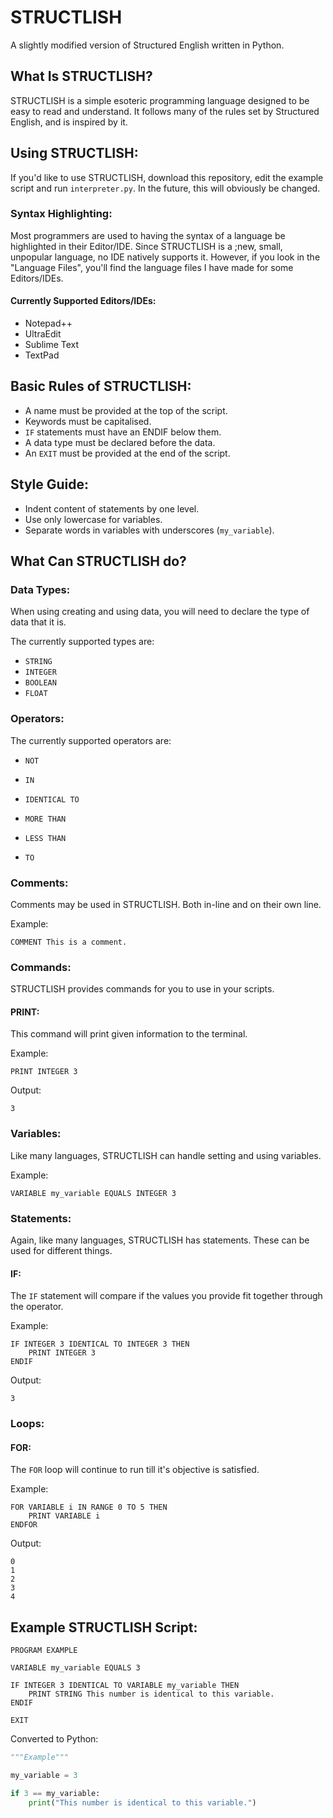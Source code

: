 # STRUCTLISH
A slightly modified version of Structured English written in Python.

## What Is STRUCTLISH?
STRUCTLISH is a simple esoteric programming language designed to be easy to read and understand.
It follows many of the rules set by Structured English, and is inspired by it.

## Using STRUCTLISH:
If you'd like to use STRUCTLISH, download this repository, edit the example script and run `interpreter.py`.
In the future, this will obviously be changed.

### Syntax Highlighting:
Most programmers are used to having the syntax of a language be highlighted in their Editor/IDE.
Since STRUCTLISH is a ;new, small, unpopular language, no IDE natively supports it.
However, if you look in the "Language Files", you'll find the language files I have made for some Editors/IDEs.

#### Currently Supported Editors/IDEs:
- Notepad++
- UltraEdit
- Sublime Text
- TextPad

## Basic Rules of STRUCTLISH:
- A name must be provided at the top of the script.
- Keywords must be capitalised.
- `IF` statements must have an ENDIF below them.
- A data type must be declared before the data.
- An `EXIT` must be provided at the end of the script.

## Style Guide:
- Indent content of statements by one level.
- Use only lowercase for variables.
- Separate words in variables with underscores (`my_variable`).

## What Can STRUCTLISH do?
### Data Types:
When using creating and using data, you will need to declare the type of data that it is.

The currently supported types are:
- `STRING`
- `INTEGER`
- `BOOLEAN`
- `FLOAT`

### Operators:
The currently supported operators are:
- `NOT`
- `IN`


- `IDENTICAL TO`
- `MORE THAN`
- `LESS THAN`


- `TO`

### Comments:
Comments may be used in STRUCTLISH. Both in-line and on their own line.

Example:
```
COMMENT This is a comment.
```

### Commands:
STRUCTLISH provides commands for you to use in your scripts.
#### PRINT:
This command will print given information to the terminal.

Example:
```
PRINT INTEGER 3
```
Output:
```
3
```

### Variables:
Like many languages, STRUCTLISH can handle setting and using variables.

Example:
```
VARIABLE my_variable EQUALS INTEGER 3
```

### Statements:
Again, like many languages, STRUCTLISH has statements. These can be used for different things.
#### IF:
The `IF` statement will compare if the values you provide fit together through the operator.

Example:
```
IF INTEGER 3 IDENTICAL TO INTEGER 3 THEN
	PRINT INTEGER 3
ENDIF
```
Output:
```
3
```

### Loops:
#### FOR:
The `FOR` loop will continue to run till it's objective is satisfied.

Example:
```
FOR VARIABLE i IN RANGE 0 TO 5 THEN
	PRINT VARIABLE i
ENDFOR
```
Output:
```
0
1
2
3
4
```

## Example STRUCTLISH Script:
```
PROGRAM EXAMPLE

VARIABLE my_variable EQUALS 3

IF INTEGER 3 IDENTICAL TO VARIABLE my_variable THEN
	PRINT STRING This number is identical to this variable.
ENDIF

EXIT
```
Converted to Python:
```python
"""Example"""

my_variable = 3

if 3 == my_variable:
    print("This number is identical to this variable.")
```
